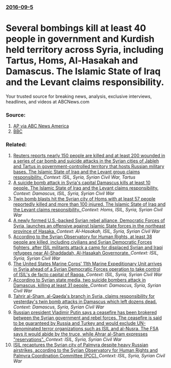 ### [2016-09-5](/news/2016/09/5/index.md)

# Several bombings kill at least 40 people in government and Kurdish held territory across Syria, including Tartus, Homs, Al-Hasakah and Damascus. The Islamic State of Iraq and the Levant claims responsibility. 

Your trusted source for breaking news, analysis, exclusive interviews, headlines, and videos at ABCNews.com


### Source:

1. [AP via ABC News America](http://abcnews.go.com/International/wireStory/multiple-bomb-blasts-syrian-cities-41867892)
2. [BBC](http://www.bbc.com/news/world-middle-east-37274240)

### Related:

1. [   Reuters reports nearly 150 people are killed and  at least 200 wounded in a series of car bomb and suicide attacks in the Syrian cities of Jableh and Tartus in government-controlled territory that hosts Russian military bases. The Islamic State of Iraq and the Levant group claims responsibility. ](/news/2016/05/23/reuters-reports-nearly-150-people-are-killed-and-at-least-200-wounded-in-a-series-of-car-bomb-and-suicide-attacks-in-the-syrian-cities-o.md) _Context: ISIL, Syria, Syrian Civil War, Tartus_
2. [A suicide bomb attack in Syria's capital Damascus kills at least 10 people. The Islamic State of Iraq and the Levant claims responsibility.  ](/news/2016/02/9/a-suicide-bomb-attack-in-syria-s-capital-damascus-kills-at-least-10-people-the-islamic-state-of-iraq-and-the-levant-claims-responsibility.md) _Context: Damascus, ISIL, Syria, Syrian Civil War_
3. [Twin bomb blasts hit the Syrian city of Homs with at least 57 people reportedly killed and more than 100 injured. The Islamic State of Iraq and the Levant claims responsibility. ](/news/2016/02/21/twin-bomb-blasts-hit-the-syrian-city-of-homs-with-at-least-57-people-reportedly-killed-and-more-than-100-injured-the-islamic-state-of-iraq.md) _Context: Homs, ISIL, Syria, Syrian Civil War_
4. [A newly formed U.S.-backed Syrian rebel alliance, Democratic Forces of Syria, launches an offensive against Islamic State forces in the northeast province of Hasaka. ](/news/2015/10/31/a-newly-formed-u-s-backed-syrian-rebel-alliance-democratic-forces-of-syria-launches-an-offensive-against-islamic-state-forces-in-the-nort.md) _Context: Al-Hasakah, ISIL, Syria, Syrian Civil War_
5. [According to the Syrian Observatory for Human Rights, at least 38 people are killed, including civilians and Syrian Democratic Forces fighters, after ISIL militants attack a camp for displaced Syrian and Iraqi refugees near Al-Shaddadah, Al-Hasakah Governorate. ](/news/2017/05/2/according-to-the-syrian-observatory-for-human-rights-at-least-38-people-are-killed-including-civilians-and-syrian-democratic-forces-fighte.md) _Context: ISIL, Syria, Syrian Civil War_
6. [The United States Marine Corps' 11th Marine Expeditionary Unit arrives in Syria ahead of a Syrian Democratic Forces operation to take control of ISIL's de facto capital of Raqqa. ](/news/2017/03/8/the-united-states-marine-corps-11th-marine-expeditionary-unit-arrives-in-syria-ahead-of-a-syrian-democratic-forces-operation-to-take-contro.md) _Context: ISIL, Syria, Syrian Civil War_
7. [According to Syrian state media, two suicide bombers attack in Damascus, killing at least 31 people. ](/news/2017/03/15/according-to-syrian-state-media-two-suicide-bombers-attack-in-damascus-killing-at-least-31-people.md) _Context: Damascus, Syria, Syrian Civil War_
8. [Tahrir al-Sham, al-Qaeda's branch in Syria, claims responsibility for yesterday's twin bomb attacks in Damascus which left dozens dead. ](/news/2017/03/12/tahrir-al-sham-al-qaeda-s-branch-in-syria-claims-responsibility-for-yesterday-s-twin-bomb-attacks-in-damascus-which-left-dozens-dead.md) _Context: Damascus, Syria, Syrian Civil War_
9. [Russian president Vladimir Putin says a ceasefire has been brokered between the Syrian government and rebel forces. The ceasefire is said to be guaranteed by Russia and Turkey and would exclude UN-denominated terror organizations such as ISIL and al-Nusra. The FSA says it would abide by the truce, while Ahrar al-Sham expresses "reservations". ](/news/2016/12/29/russian-president-vladimir-putin-says-a-ceasefire-has-been-brokered-between-the-syrian-government-and-rebel-forces-the-ceasefire-is-said-to.md) _Context: ISIL, Syria, Syrian Civil War_
10. [ISIL recaptures the Syrian city of Palmyra despite heavy Russian airstrikes, according to the Syrian Observatory for Human Rights and Palmyra Coordination Committee (PCC). ](/news/2016/12/11/isil-recaptures-the-syrian-city-of-palmyra-despite-heavy-russian-airstrikes-according-to-the-syrian-observatory-for-human-rights-and-palmyr.md) _Context: ISIL, Syria, Syrian Civil War_
